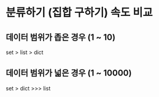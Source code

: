 # 분류하기 (집합 구하기) 속도 비교

## 데이터 범위가 좁은 경우 (1 ~ 10)

set > list > dict

## 데이터 범위가 넓은 경우 (1 ~ 10000)

set > dict >>> list
